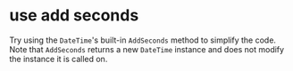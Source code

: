 # use add seconds

Try using the `DateTime`'s built-in `AddSeconds` method to simplify the code. Note that `AddSeconds` returns a new `DateTime` instance and does not modify the instance it is called on.
